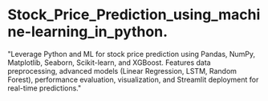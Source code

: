 # Stock_Price_Prediction_using_machine-learning_in_python.
"Leverage Python and ML for stock price prediction using Pandas, NumPy, Matplotlib, Seaborn, Scikit-learn, and XGBoost. Features data preprocessing, advanced models (Linear Regression, LSTM, Random Forest), performance evaluation, visualization, and Streamlit deployment for real-time predictions."
